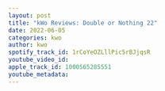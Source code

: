 ```yaml
---
layout: post
title: "kWo Reviews: Double or Nothing 22"
date: 2022-06-05
categories: kwo
author: kwo
spotify_track_id: 1rCoYeOZLllPic5rBJjqsR
youtube_video_id: 
apple_track_id: 1000565285551
youtube_metadata: 
---
```

